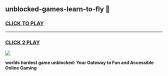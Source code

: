 
## unblocked-games-learn-to-fly 👋
<h3>
<a href="https://premium.freeplayer.one?title=unblocked-games-learn-to-fly&ref=14F">CLICK TO PLAY</a></h3>
<hr>

<h3>
<a href="https://premium.freeplayer.one?title=unblocked-games-learn-to-fly&ref=14F">CLICK 2 PLAY</a>
  
</h3>

<a href="https://premium.freeplayer.one?title=unblocked-games-learn-to-fly&ref=12F/"><img src="https://clearcache.store/games.png"></a>


**worlds hardest game unblocked: Your Gateway to Fun and Accessible Online Gaming**
